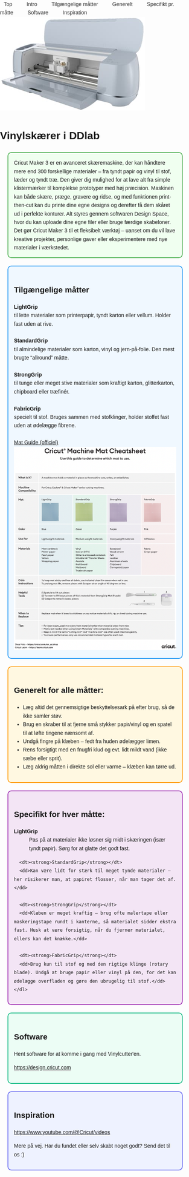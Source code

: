 <!DOCTYPE html>
<html lang="da">
<head>
  <meta charset="UTF-8">
  <title>Vinylskærer i DDlab</title>
  <style>
    body {
      font-family: Arial, sans-serif;
      line-height: 1.6;
      margin: 0;
      padding: 0;
    }

    /* Navigation bar */
    nav {
      position: sticky;
      top: 0;
      z-index: 1000;
      background: #ffffff;
      border-bottom: 1px solid #e5e7eb;
      padding: 10px 12px;
    }

    nav a {
      margin-right: 14px;
      text-decoration: none;
      color: #333;
      padding: 6px 10px;
      border-radius: 6px;
      transition: all 0.3s ease;
    }

    /* Hover effect: soft background glow */
    nav a:hover {
      background: #e0f2fe;
      box-shadow: 0 0 8px rgba(33, 150, 243, 0.5);
    }

    /* Active state: when clicking */
    nav a:active {
      background: #2196F3;
      color: #fff;
      box-shadow: inset 0 2px 6px rgba(0,0,0,0.3);
    }

    /* "You are here" marker */
    nav a.active {
      background: #2196F3;
      color: #fff;
    }

    /* Section box styles */
    .box {
      border: 2px solid;
      padding: 15px;
      border-radius: 10px;
      margin: 20px;
    }
    .green { border-color:#4CAF50; background:#f0fff0; }
    .blue { border-color:#2196F3; background:#f0f8ff; }
    .orange { border-color:#FF9800; background:#fff8e1; }
    .purple { border-color:#9C27B0; background:#f3e5f5; }
    .teal { border-color:#10B981; background:#ecfdf5; }
    .indigo { border-color:#6366F1; background:#eef2ff; }
  </style>
</head>
<body>

  <!-- Navigation -->
  <nav>
    <a href="#top">Top</a>
    <a href="#intro">Intro</a>
    <a href="#mats">Tilgængelige måtter</a>
    <a href="#general">Generelt</a>
    <a href="#specific">Specifikt pr. måtte</a>
    <a href="#software">Software</a>
    <a href="#inspiration">Inspiration</a>
  </nav>

  <div id="top"></div>

<a href="cricut-maker-3.jpeg" target="_blank" rel="noopener">
  <img src="cricut-maker-3.jpeg" alt="logo" style="max-width:100%; height:auto;">
</a>


  <h1 id="intro">Vinylskærer i DDlab</h1>
  <div class="box green">
   Cricut Maker 3 er en avanceret skæremaskine, der kan håndtere mere end 300 forskellige materialer – fra tyndt papir og vinyl til stof, læder og tyndt træ. Den giver dig mulighed for at lave alt fra simple klistermærker til komplekse prototyper med høj præcision.
Maskinen kan både skære, præge, gravere og ridse, og med funktionen print-then-cut kan du printe dine egne designs og derefter få dem skåret ud i perfekte konturer.
Alt styres gennem softwaren Design Space, hvor du kan uploade dine egne filer eller bruge færdige skabeloner. Det gør Cricut Maker 3 til et fleksibelt værktøj – uanset om du vil lave kreative projekter, personlige gaver eller eksperimentere med nye materialer i værkstedet.
    
  </div>

  <div id="mats" class="box blue">
    <h2>Tilgængelige måtter</h2>
    <b>LightGrip</b><br>
    til lette materialer som printerpapir, tyndt karton eller vellum. Holder fast uden at rive.
    <br><br>
    <b>StandardGrip</b><br>
    til almindelige materialer som karton, vinyl og jern-på-folie. Den mest brugte “allround” måtte.
    <br><br>
    <b>StrongGrip</b><br>
    til tunge eller meget stive materialer som kraftigt karton, glitterkarton, chipboard eller træfinér.
    <br><br>
    <b>FabricGrip</b><br>
    specielt til stof. Bruges sammen med stofklinger, holder stoffet fast uden at ødelægge fibrene.
    <br><br>
    <a href="https://cricut.com/blog/which-cricut-mat-should-you-use/">Mat Guide (officiel)</a><br>
    
<a href="mats.png" target="_blank" rel="noopener">
  <img src="mats.png" alt="logo" style="max-width:100%; height:auto;">
</a>

  
  </div>

  <div id="general" class="box orange">
    <h2>Generelt for alle måtter:</h2>
    <ul>
      <li>Læg altid det gennemsigtige beskyttelsesark på efter brug, så de ikke samler støv.</li>
      <li>Brug en skraber til at fjerne små stykker papir/vinyl og en spatel til at løfte tingene nænsomt af.</li>
      <li>Undgå fingre på klæben – fedt fra huden ødelægger limen.</li>
      <li>Rens forsigtigt med en fnugfri klud og evt. lidt mildt vand (ikke sæbe eller sprit).</li>
      <li>Læg aldrig måtten i direkte sol eller varme – klæben kan tørre ud.</li>
    </ul>
  </div>

  <div id="specific" class="box purple">
    <h2>Specifikt for hver måtte:</h2>
    <dl>
      <dt><strong>LightGrip</strong></dt>
      <dd>Pas på at materialer ikke løsner sig midt i skæringen (især tyndt papir). Sørg for at glatte det godt fast.</dd>

      <dt><strong>StandardGrip</strong></dt>
      <dd>Kan være lidt for stærk til meget tynde materialer – her risikerer man, at papiret flosser, når man tager det af.</dd>

      <dt><strong>StrongGrip</strong></dt>
      <dd>Klæben er meget kraftig – brug ofte malertape eller maskeringstape rundt i kanterne, så materialet sidder ekstra fast. Husk at være forsigtig, når du fjerner materialet, ellers kan det knække.</dd>

      <dt><strong>FabricGrip</strong></dt>
      <dd>Brug kun til stof og med den rigtige klinge (rotary blade). Undgå at bruge papir eller vinyl på den, for det kan ødelægge overfladen og gøre den ubrugelig til stof.</dd>
    </dl>
  </div>

  <div id="software" class="box teal">
    <h2>Software</h2>
    <p>Hent software for at komme i gang med Vinylcutter'en.</p>
    <p><a href="https://design.cricut.com" target="_blank" rel="noopener">https://design.cricut.com</a></p>
  </div>

  <div id="inspiration" class="box indigo">
    <h2>Inspiration</h2>
    <p><a href="https://www.youtube.com/@Cricut/videos" target="_blank" rel="noopener">https://www.youtube.com/@Cricut/videos</a></p>
    <p>Mere på vej. Har du fundet eller selv skabt noget godt? Send det til os :)</p>
  </div>

  <!-- Script to highlight current section in nav -->
  <script>
    const sections = document.querySelectorAll("h1, h2, div[id]");
    const navLinks = document.querySelectorAll("nav a");

    window.addEventListener("scroll", () => {
      let current = "";
      sections.forEach(section => {
        const sectionTop = section.offsetTop - 70;
        if (pageYOffset >= sectionTop) {
          current = section.getAttribute("id");
        }
      });

      navLinks.forEach(link => {
        link.classList.remove("active");
        if (link.getAttribute("href") === "#" + current) {
          link.classList.add("active");
        }
      });
    });
  </script>
</body>
</html>
